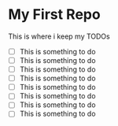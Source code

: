 # My First Repo

This is where i keep my TODOs

- [ ] This is something to do 
- [ ] This is something to do 
- [ ] This is something to do 
- [ ] This is something to do 
- [ ] This is something to do 
- [ ] This is something to do 
- [ ] This is something to do 
- [ ] This is something to do 
